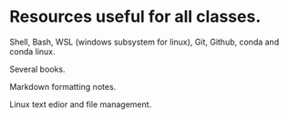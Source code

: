 # Resources useful for all classes.  

Shell, Bash, WSL (windows subsystem for linux), Git, Github, conda and conda linux.  

Several books.

Markdown formatting notes.

Linux text edior and file management.

